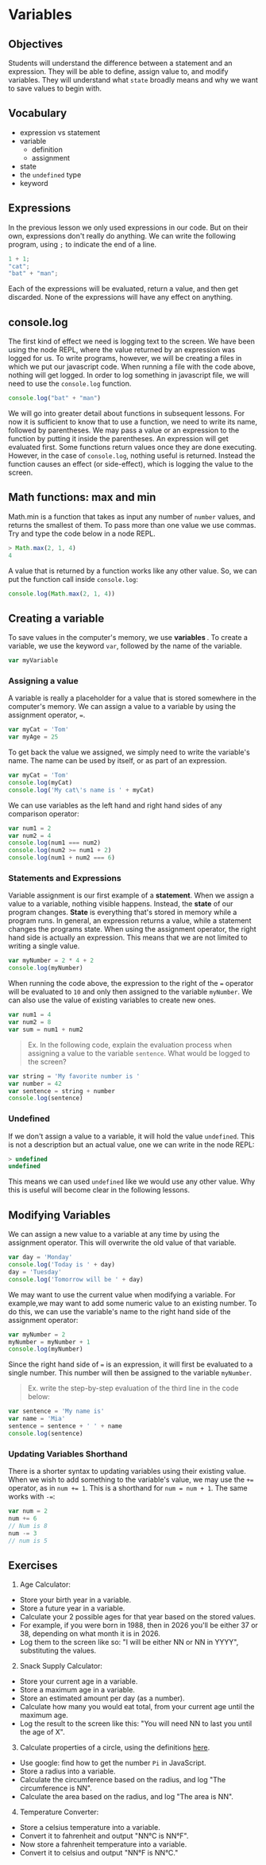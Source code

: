 # Variables

## Objectives

Students will understand the difference between a statement and an expression. They will be able to define, assign value to, and modify variables. They will understand what `state` broadly means and why we want to save values to begin with.

## Vocabulary

* expression vs statement
* variable
  * definition
  * assignment
* state
* the `undefined` type
* keyword

## Expressions

In the previous lesson we only used expressions in our code. But on their own, expressions don't really do anything. We can write the following program, using `;` to indicate the end of a line.

```js
1 + 1;
"cat";
"bat" + "man";
```

Each of the expressions will be evaluated, return a value, and then get discarded. None of the expressions will have any effect on anything.

## console.log

The first kind of effect we need is logging text to the screen. We have been using the node REPL, where the value returned by an expression was logged for us. To write programs, however, we will be creating a files in which we put our javascript code. When running a file with the code above, nothing will get logged. In order to log something in javascript file, we will need to use the `console.log` function.

```js
console.log("bat" + "man")
```

We will go into greater detail about functions in subsequent lessons. For now it is sufficient to know that to use a function, we need to write its name, followed by parentheses. We may pass a value or an expression to the function by putting it inside the parentheses. An expression will get evaluated first. Some functions return values once they are done executing. However, in the case of `console.log`, nothing useful is returned. Instead the function causes an effect (or side-effect), which is logging the value to the screen.

## Math functions: max and min

Math.min is a function that takes as input any number of `number` values, and returns the smallest of them. To pass more than one value we use commas. Try and type the code below in a node REPL.

```js
> Math.max(2, 1, 4)
4
```

A value that is returned by a function works like any other value. So, we can put the function call inside `console.log`:

```js
console.log(Math.max(2, 1, 4))
```

## Creating a variable

To save values in the computer's memory, we use <b> variables </b>. To create a variable, we use the keyword `var`, followed by the name of the variable.

```js
var myVariable
```

### Assigning a value

A variable is really a placeholder for a value that is stored somewhere in the computer's memory. We can assign a value to a variable by using the assignment operator, `=`.

```js
var myCat = 'Tom'
var myAge = 25
```

To get back the value we assigned, we simply need to write the variable's name. The name can be used by itself, or as part of an expression.

```js
var myCat = 'Tom'
console.log(myCat)
console.log('My cat\'s name is ' + myCat)
```

We can use variables as the left hand and right hand sides of any comparison operator:

```js
var num1 = 2
var num2 = 4
console.log(num1 === num2)
console.log(num2 >= num1 + 2)
console.log(num1 + num2 === 6)
```

### Statements and Expressions

Variable assignment is our first example of a <b>statement</b>. When we assign a value to a variable, nothing visible happens. Instead, the <b>state</b> of our program changes. <b>State</b> is everything that's stored in memory while a program runs. In general, an expression returns a value, while a statement changes the programs state. When using the assignment operator, the right hand side is actually an expression. This means that we are not limited to writing a single value.

```js
var myNumber = 2 * 4 + 2
console.log(myNumber)
```

When running the code above, the expression to the right of the `=` operator will be evaluated to `10` and only then assigned to the variable `myNumber`. We can also use the value of existing variables to create new ones.

```js
var num1 = 4
var num2 = 8
var sum = num1 + num2
```

> Ex. In the following code, explain the evaluation process when assigning a value to the variable `sentence`. What would be logged to the screen?

```js
var string = 'My favorite number is '
var number = 42
var sentence = string + number
console.log(sentence)
```

### Undefined

If we don't assign a value to a variable, it will hold the value `undefined`. This is not a description but an actual value, one we can write in the node REPL:

```js
> undefined
undefined
```

This means we can used `undefined` like we would use any other value. Why this is useful will become clear in the following lessons.

## Modifying Variables

We can assign a new value to a variable at any time by using the assignment operator. This will overwrite the old value of that variable.

```js
var day = 'Monday'
console.log('Today is ' + day)
day = 'Tuesday'
console.log('Tomorrow will be ' + day)
```

We may want to use the current value when modifying a variable. For example,we may want to add some numeric value to an existing number. To do this, we can use the variable's name to the right hand side of the assignment operator:

```js
var myNumber = 2
myNumber = myNumber + 1
console.log(myNumber)
```

Since the right hand side of `=` is an expression, it will first be evaluated to a single number. This number will then be assigned to the variable `myNumber`.

> Ex. write the step-by-step evaluation of the third line in the code below:

```js
var sentence = 'My name is'
var name = 'Mia'
sentence = sentence + ' ' + name
console.log(sentence)
```

### Updating Variables Shorthand

There is a shorter syntax to updating variables using their existing value. When we wish to add something to the variable's value, we may use the `+=` operator, as in `num += 1`. This is a shorthand for `num = num + 1`. The same works with `-=`:

```js
var num = 2
num += 6
// Num is 8
num -= 3
// num is 5
```

## Exercises

1. Age Calculator:
* Store your birth year in a variable.
* Store a future year in a variable.
* Calculate your 2 possible ages for that year based on the stored values.
* For example, if you were born in 1988, then in 2026 you'll be either 37 or 38, depending on what month it is in 2026.
* Log them to the screen like so: "I will be either NN or NN in YYYY", substituting the values.

2. Snack Supply Calculator:
* Store your current age in a variable.
* Store a maximum age in a variable.
* Store an estimated amount per day (as a number).
* Calculate how many you would eat total, from your current age until the maximum age.
* Log the result to the screen like this: "You will need NN to last you until the age of X".

3. Calculate properties of a circle, using the definitions [here](http://math2.org/math/geometry/circles.htm).
* Use google: find how to get the number `Pi` in JavaScript.
* Store a radius into a variable.
* Calculate the circumference based on the radius, and log "The circumference is NN".
* Calculate the area based on the radius, and log "The area is NN".

4. Temperature Converter:
* Store a celsius temperature into a variable.
* Convert it to fahrenheit and output "NN°C is NN°F".
* Now store a fahrenheit temperature into a variable.
* Convert it to celsius and output "NN°F is NN°C."
